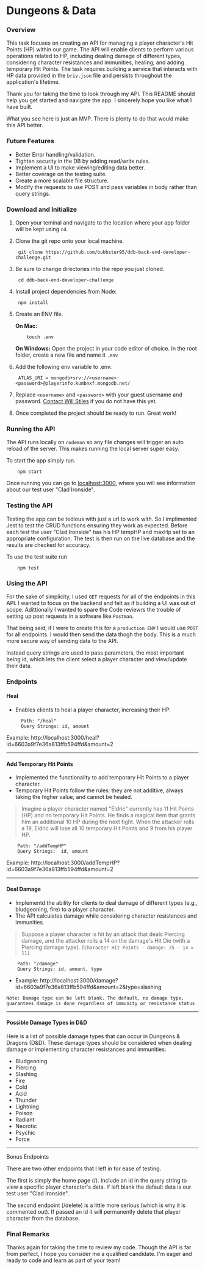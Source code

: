 # Dungeons & Data

### Overview
This task focuses on creating an API for managing a player character's Hit Points (HP) within our game. The API will enable clients to perform various operations related to HP, including dealing damage of different types, considering character resistances and immunities, healing, and adding temporary Hit Points. The task requires building a service that interacts with HP data provided in the `briv.json` file and persists throughout the application's lifetime.

Thank you for taking the time to look through my API. This README should help you get started and navigate the app. I sincerely hope you like what I have built. 

What you see here is just an MVP. There is plenty to do that would make this API better.

### Future Features
* Better Error handling/validation.
* Tighten security in the DB by adding read/write rules.
* Implement a UI to make viewing/editing data better.
* Better coverage on the testing suite.
* Create a more scalable file structure.
* Modify the requests to use POST and pass variables in body rather than query strings.

### Download and Initialize

1) Open your teminal and navigate to the location where your app folder will be kept using `cd`.
2) Clone the git repo onto your local machine.

        git clone https://github.com/bubbster95/ddb-back-end-developer-challenge.git 

3) Be sure to change directories into the repo you just cloned.

        cd ddb-back-end-developer-challenge

4) Install project dependencies from Node:

        npm install

5) Create an ENV file.

   <b>On Mac:</b>
   
           touch .env
   

   <b>On Windows:</b> Open the project in your code editor of choice. In the root folder, create a new file and name it `.env`

7) Add the following env variable to .env.

        ATLAS_URI = mongodb+srv://<username>:<password>@playerinfo.kumbnxf.mongodb.net/

8) Replace `<username>` and `<password>` with your guest username and password. [Contact Will Stiles](maito:Stiles.billy@gmail.com) if you do not have this yet.

9) Once completed the project should be ready to run. Great work! 

### Running the API
The API runs locally on `nodemon` so any file changes will trigger an auto reload of the server. This makes running the local server super easy.

To start the app simply run.

        npm start

Once running you can go to [localhost:3000](http://localhost:3000/), where you will see information about our test user "Clad Ironside".

### Testing the API
Testing the app can be tedious with just a url to work with. So I implimented Jest to test the CRUD functions ensuring they work as expected. Before each test the user "Clad Ironside" has his HP tempHP and maxHp set to an appropriate configuration. The test is then run on the live database and the results are checked for accuracy.

To use the test suite run

        npm test

### Using the API
For the sake of simplicity, I used `GET` requests for all of the endpoints in this API. I wanted to focus on the backend and felt as if building a UI was out of scope. Adittionally I wanted to spare the Code reviewrs the trouble of setting up post requests in a software like `Postman`. 

That being said, if I were to create this for a `production ENV` I would use `POST` for all endpoints. I would then send the data thogh the body. This is a much more secure way of sending data to the API. 

Instead query strings are used to pass parameters, the most important being id, which lets the client select a player character and view/update their data.

### Endpoints

#### Heal
- Enables clients to heal a player character, increasing their HP.

        Path: "/heal"
        Query Strings: id, amount
Example: http://localhost:3000/heal?id=6603a9f7e36a813ffb594ffd&amount=2

---

#### Add Temporary Hit Points
- Implemented the functionality to add temporary Hit Points to a player character.
- Temporary Hit Points follow the rules: they are not additive, always taking the higher value, and cannot be healed.

> Imagine a player character named "Eldric" currently has 11 Hit Points (HP) and no temporary Hit Points. He finds a magical item that grants him an additional 10 HP during the next fight. When the attacker rolls a 19, Eldric will lose all 10 temporary Hit Points and 9 from his player HP.

        Path: "/addTempHP"
        Query Strings:  id, amount
Example: http://localhost:3000/addTempHP?id=6603a9f7e36a813ffb594ffd&amount=2

---

#### Deal Damage
- Implementd the ability for clients to deal damage of different types (e.g., bludgeoning, fire) to a player character.
- The API calculates damage while considering character resistances and immunities.

> Suppose a player character is hit by an attack that deals Piercing damage, and the attacker rolls a 14 on the damage's Hit Die (with a Piercing damage type). `[Character Hit Points - damage: 25 - 14 = 11]`

        Path: "/damage"
        Query Strings: id, amount, type
* Example: http://localhost:3000/damage?id=6603a9f7e36a813ffb594ffd&amount=2&type=slashing

`Note: Damage type can be left blank. The default, no damage type, guarantees damage is done regardless of immunity or resistance status`

---

#### Possible Damage Types in D&D
Here is a list of possible damage types that can occur in Dungeons & Dragons (D&D). These damage types should be considered when dealing damage or implementing character resistances and immunities:
- Bludgeoning
- Piercing
- Slashing
- Fire
- Cold
- Acid
- Thunder
- Lightning
- Poison
- Radiant
- Necrotic
- Psychic
- Force

---
Bonus Endpoints

There are two other endpoints that I left in for ease of testing. 

The first is simply the home page (/). Include an id in the query string to view a specific player character's data. If left blank the default data is our test user "Clad Ironside".

The second endpoint (/delete) is a little more serious (which is why it is commented out). If passed an id it will permanently delete that player character from the database.

### Final Remarks

Thanks again for taking the time to review my code. Though the API is far from perfect, I hope you consider me a qualified candidate. I'm eager and ready to code and learn as part of your team! 
